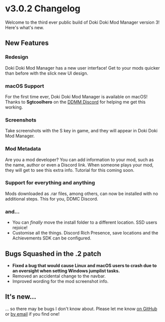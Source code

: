 # v3.0.2 Changelog

Welcome to the third ever public build of Doki Doki Mod Manager version 3! Here's what's new.

## New Features

### Redesign

Doki Doki Mod Manager has a new user interface! Get to your mods quicker than before with the slick new UI design.

### macOS Support

For the first time ever, Doki Doki Mod Manager is available on macOS! Thanks to **Sgtcoolhero** on the [DDMM Discord](https://doki.space/discord) for helping me get this working.

### Screenshots

Take screenshots with the S key in game, and they will appear in Doki Doki Mod Manager.

### Mod Metadata

Are you a mod developer? You can add information to your mod, such as the name, author or even a Discord link. When someone plays your mod, they will get to see this extra info. Tutorial for this coming soon.

### Support for everything and anything

Mods downloaded as .rar files, among others, can now be installed with no additional steps. This for you, DDMC Discord.

### and...

* You can _finally_ move the install folder to a different location. SSD users rejoice!
* Customise all the things. Discord Rich Presence, save locations and the Achievements SDK can be configured.

## Bugs Squashed in the .2 patch

* **Fixed a bug that would cause Linux and macOS users to crash due to an oversight when setting Windows jumplist tasks.**
* Removed an accidental change to the navbar.
* Improved wording for the mod screenshot info.

## It's new...

... so there may be bugs I don't know about. Please let me know [on GitHub](https://github.com/DokiDokiModManager/Mod-Manager/issues) or [by email](mailto:zudo@doki.space) if you find one!

